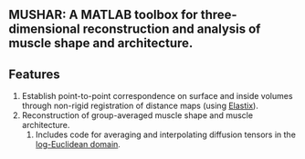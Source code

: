 ## MUSHAR: A MATLAB toolbox for three-dimensional reconstruction and analysis of muscle shape and architecture.

## Features
1. Establish point-to-point correspondence on surface and inside volumes through non-rigid registration of distance maps (using [Elastix](https://elastix.lumc.nl/)).
1. Reconstruction of group-averaged muscle shape and muscle architecture.
    1. Includes code for averaging and interpolating diffusion tensors in the [log-Euclidean domain](doi.org/10.1002/mrm.20965).



